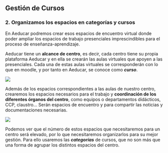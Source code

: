 ## Gestión de Cursos

### 2\. Organizamos los espacios en categorías y cursos

En Aeducar podremos crear esos espacios de encuentro virtual donde poder ampliar los espacios de trabajo presenciales imprescindibles para el proceso de enseñanza-aprendizaje. 

Aeducar tiene un **alcance de centro**, es decir, cada centro tiene su propia plataforma Aeducar y en ella se crearán las aulas virtuales que apoyen a las presenciales. Cada una de estas aulas virtuales se corresponderán con lo que en moodle, y por tanto en Aeducar, se conoce como _**curso**_.

![](https://lh6.googleusercontent.com/2ScoxyYnCLwOXEnMR4iZ0V1cmMDf7xc4pBPha1J1En4b1TbK2FHpWmY2V5IqoROFxgLOga4yUqvATp6nabI59PwqGc6G-23n_1J1e7ktQrfqnjTDI6mnpsE_45s8sptR4jKpUmBK)

Además de los espacios correspondientes a las aulas de nuestro centro, crearemos los espacios necesarios para el trabajo y **coordinación de los diferentes órganos del centro**, como equipos o departamentos didácticos, CCP, claustro... Serán espacios de encuentro y para compartir las noticias y documentaciones necesarias.

![](https://lh5.googleusercontent.com/XZt3-41RjE1p1DspSzq-CDjikoLra13OicpfmxHV_MCEzEKHN6DlWBr9Wnn18yP2uqEEGdTbPoj3JjhZ2ycEO29YL9BtCpDCryQ7SbqcInxKf0zeqssF5rnRTxAfTG8lDdZke5NK)

Podemos ver que el número de estos espacios que necesitaremos para un centro será elevado, por lo que necesitaremos organizarlos para su mejor gestión. Para ello usaremos las _**categorías**_ de cursos, que no son más que una forma de agrupar los distintos espacios del centro.